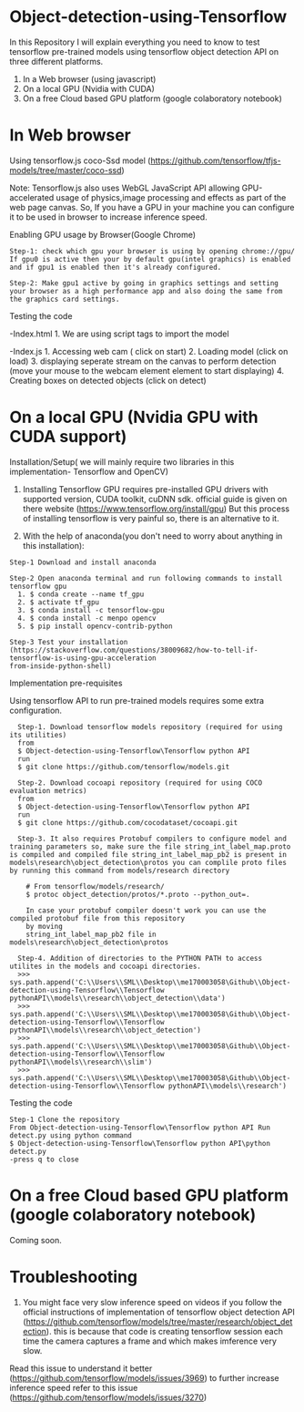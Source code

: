 # Object-detection-using-Tensorflow

In this Repository I will explain everything you need to know to test tensorflow pre-trained models using tensorflow object detection API on three different platforms.

1. In a Web browser (using javascript)  
2. On a local GPU (Nvidia with CUDA)
3. On a free Cloud based GPU platform (google colaboratory notebook)

# In Web browser

Using tensorflow.js coco-Ssd model (https://github.com/tensorflow/tfjs-models/tree/master/coco-ssd)

  Note: Tensorflow.js also uses WebGL JavaScript API allowing GPU-accelerated usage of physics,image processing and effects as part of    the web page canvas.
  So, If you have a GPU in your machine you can configure it to be used in browser to increase inference speed.

  Enabling GPU usage by Browser(Google Chrome)

    Step-1: check which gpu your browser is using by opening chrome://gpu/
    If gpu0 is active then your by default gpu(intel graphics) is enabled and if gpu1 is enabled then it's already configured.

    Step-2: Make gpu1 active by going in graphics settings and setting your browser as a high performance app and also doing the same from the graphics card settings.

  Testing the code

  -Index.html
    1. We are using script tags to import the model

  -Index.js
    1. Accessing web cam ( click on start)
    2. Loading model (click on load)
    3. displaying seperate stream on the canvas to perform detection (move your mouse to the webcam element element to start displaying)
    4. Creating boxes on detected objects (click on detect)


# On a local GPU (Nvidia GPU with CUDA support)

  Installation/Setup( we will mainly require two libraries in this implementation- Tensorflow and OpenCV)

   1. Installing Tensorflow GPU requires pre-installed GPU drivers with supported version, CUDA toolkit, cuDNN sdk.
        official guide is given on there website (https://www.tensorflow.org/install/gpu)
        But this process of installing tensorflow is very painful so, there is an alternative to it.

   2. With the help of anaconda(you don't need to worry about anything in this installation):

    Step-1 Download and install anaconda

    Step-2 Open anaconda terminal and run following commands to install tensorflow gpu
      1. $ conda create --name tf_gpu
      2. $ activate tf_gpu
      3. $ conda install -c tensorflow-gpu
      4. $ conda install -c menpo opencv
      5. $ pip install opencv-contrib-python

    Step-3 Test your installation (https://stackoverflow.com/questions/38009682/how-to-tell-if-tensorflow-is-using-gpu-acceleration
    from-inside-python-shell)

  Implementation pre-requisites 

   Using tensorflow API to run pre-trained models requires some extra configuration.
   
      Step-1. Download tensorflow models repository (required for using its utilities)
      from 
      $ Object-detection-using-Tensorflow\Tensorflow python API
      run 
      $ git clone https://github.com/tensorflow/models.git
      
      Step-2. Download cocoapi repository (required for using COCO evaluation metrics)
      from 
      $ Object-detection-using-Tensorflow\Tensorflow python API
      run
      $ git clone https://github.com/cocodataset/cocoapi.git
      
      Step-3. It also requires Protobuf compilers to configure model and training parameters so, make sure the file string_int_label_map.proto is compiled and compiled file string_int_label_map_pb2 is present in models\research\object_detection\protos you can complile proto files by running this command from models/research directory

        # From tensorflow/models/research/
        $ protoc object_detection/protos/*.proto --python_out=.

        In case your protobuf compiler doesn't work you can use the compiled protobuf file from this repository 
        by moving 
        string_int_label_map_pb2 file in models\research\object_detection\protos

      Step-4. Addition of directories to the PYTHON PATH to access utilites in the models and cocoapi directories.
      >>> sys.path.append('C:\\Users\\SML\\Desktop\\me170003058\Github\\Object-detection-using-Tensorflow\\Tensorflow pythonAPI\\models\\research\\object_detection\\data')
      >>> sys.path.append('C:\\Users\\SML\\Desktop\\me170003058\Github\\Object-detection-using-Tensorflow\\Tensorflow pythonAPI\\models\\research\\object_detection')
      >>> sys.path.append('C:\\Users\\SML\\Desktop\\me170003058\Github\\Object-detection-using-Tensorflow\\Tensorflow pythonAPI\\models\\research\\slim')
      >>> sys.path.append('C:\\Users\\SML\\Desktop\\me170003058\Github\\Object-detection-using-Tensorflow\\Tensorflow pythonAPI\\models\\research')
   
   Testing the code 
   
    Step-1 Clone the repository
    From Object-detection-using-Tensorflow\Tensorflow python API Run detect.py using python command
    $ Object-detection-using-Tensorflow\Tensorflow python API\python detect.py
    -press q to close
   
   # On a free Cloud based GPU platform (google colaboratory notebook)
   
   Coming soon.
   
   # Troubleshooting 
   
   1. You might face very slow inference speed on videos if you follow the official instructions of implementation of tensorflow object      detection API (https://github.com/tensorflow/models/tree/master/research/object_detection).
     this is because that code is creating tensorflow session each time the camera captures a frame and which makes imference very slow.
     
   Read this issue to understand it better (https://github.com/tensorflow/models/issues/3969)
   to further increase inference speed refer to this issue
   (https://github.com/tensorflow/models/issues/3270)
    

